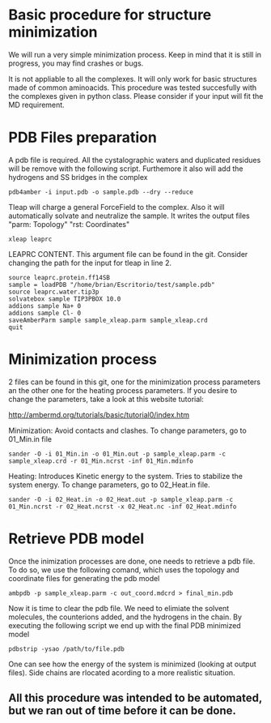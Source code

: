 Basic procedure for structure minimization
==================================================

We will run a very simple minimization process. Keep in mind that it is still in progress, you may find crashes or bugs. 

It is not appliable to all the complexes. It will only work for basic structures made of common aminoacids. This procedure was tested succesfully with the complexes given in python class.
Please consider if your input will fit the MD requirement.

PDB Files preparation
======================

A pdb file is required. All the cystalographic waters and duplicated residues will be remove with the following script. Furthemore it also will add the hydrogens and SS bridges in the complex

    pdb4amber -i input.pdb -o sample.pdb --dry --reduce

Tleap will charge a general ForceField to the complex. Also it will automatically solvate and neutralize the sample. It writes the output files "parm: Topology" "rst: Coordinates"

    xleap leaprc

LEAPRC CONTENT. This argument file can be found in the git. Consider changing the path for the input for tleap in line 2.

    source leaprc.protein.ff14SB
    sample = loadPDB "/home/brian/Escritorio/test/sample.pdb"
    source leaprc.water.tip3p
    solvatebox sample TIP3PBOX 10.0
    addions sample Na+ 0
    addions sample Cl- 0
    saveAmberParm sample sample_xleap.parm sample_xleap.crd
    quit


Minimization process
=====================
2 files can be found in this git, one for the minimization process parameters an the other one for the heating process parameters. If you desire to change the parameters, take a look at this website tutorial:

http://ambermd.org/tutorials/basic/tutorial0/index.htm

Minimization: Avoid contacts and clashes. To change parameters, go to 01_Min.in file

    sander -O -i 01_Min.in -o 01_Min.out -p sample_xleap.parm -c sample_xleap.crd -r 01_Min.ncrst -inf 01_Min.mdinfo


Heating: Introduces Kinetic energy to the system. Tries to stabilize the system energy. To change parameters, go to 02_Heat.in file.

    sander -O -i 02_Heat.in -o 02_Heat.out -p sample_xleap.parm -c 01_Min.ncrst -r 02_Heat.ncrst -x 02_Heat.nc -inf 02_Heat.mdinfo


Retrieve PDB model
============
Once the inimization processes are done, one needs to retrieve a pdb file. To do so, we use the following comand, which uses the topology and coordinate files for generating the pdb model

    ambpdb -p sample_xleap.parm -c out_coord.mdcrd > final_min.pdb

Now it is time to clear the pdb file. We need to elimiate the solvent molecules, the counterions added, and the hydrogens in the chain. By executing the following script we end up with the final PDB minimized model

    pdbstrip -ysao /path/to/file.pdb

One can see how the energy of the system is minimized (looking at output files). Side chains are rlocated acording to a more realistic situation.


## __All this procedure was intended to be automated, but we ran out of time before it can be done.__